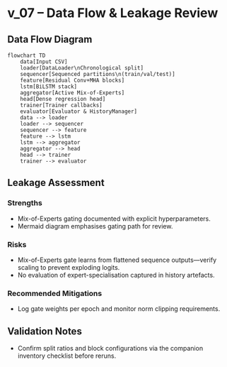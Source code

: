 # v_07 – Data Flow & Leakage Review

## Data Flow Diagram

```mermaid
flowchart TD
    data[Input CSV]
    loader[DataLoader\nChronological split]
    sequencer[Sequenced partitions\n(train/val/test)]
    feature[Residual Conv+MHA blocks]
    lstm[BiLSTM stack]
    aggregator[Active Mix-of-Experts]
    head[Dense regression head]
    trainer[Trainer callbacks]
    evaluator[Evaluator & HistoryManager]
    data --> loader
    loader --> sequencer
    sequencer --> feature
    feature --> lstm
    lstm --> aggregator
    aggregator --> head
    head --> trainer
    trainer --> evaluator
```

## Leakage Assessment

### Strengths
- Mix-of-Experts gating documented with explicit hyperparameters.
- Mermaid diagram emphasises gating path for review.

### Risks
- Mix-of-Experts gate learns from flattened sequence outputs—verify scaling to prevent exploding logits.
- No evaluation of expert-specialisation captured in history artefacts.

### Recommended Mitigations
- Log gate weights per epoch and monitor norm clipping requirements.

## Validation Notes
- Confirm split ratios and block configurations via the companion inventory checklist before reruns.
